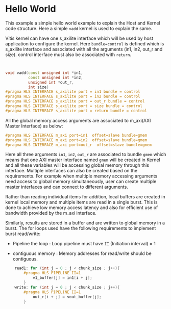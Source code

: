 Hello World
=============
This example a simple hello world example to explain the Host and Kernel code structure. Here a simple `vadd` kernel is used to explain the same.


Vitis kernel can have one s_axilite interface which will be used by host application to configure the kernel. Here `bundle=control` is defined which is s_axilite interface and associated with all the arguments (in1, in2, out_r and size). control interface must also be associated with `return`.

```c++


void vadd(const unsigned int *in1, 
          const unsigned int *in2, 
          unsigned int *out_r,     
          int size)                 
#pragma HLS INTERFACE s_axilite port = in1 bundle = control
#pragma HLS INTERFACE s_axilite port = in2 bundle = control
#pragma HLS INTERFACE s_axilite port = out_r bundle = control
#pragma HLS INTERFACE s_axilite port = size bundle = control
#pragma HLS INTERFACE s_axilite port = return bundle = control
```

All the global memory access arguments are associated to m_axi(AXI Master Interface) as below:
```c++
#pragma HLS INTERFACE m_axi port=in1  offset=slave bundle=gmem
#pragma HLS INTERFACE m_axi port=in2  offset=slave bundle=gmem
#pragma HLS INTERFACE m_axi port=out_r  offset=slave bundle=gmem
```

Here all three arguments `in1`, `in2`, `out_r` are associated to bundle `gmem` which means that one AXI master interface named `gmem` will be created in Kernel and all these variables will be accessing global memory through this interface. Multiple interfaces can also be created based on the requirements. For example when multiple memory accessing arguments need access to global memory simultaneously, user can create multiple master interfaces and can connect to different arguments.


Rather than reading individual items for addition, local buffers are created in kernel local memory and multiple items are read in a single burst. This is done to achieve low memory access latency and also for efficient use of bandwidth provided by the m_axi interface. 

Similarly, results are stored in a buffer and are written to global memory in a burst.
The for loops used have the following requirements to implement burst read/write:

- Pipeline the loop : Loop pipeline must have `II` (Initiation interval) = 1

- contiguous memory : Memory addresses for read/write should be contiguous.

```c++
    read1: for (int j = 0 ; j < chunk_size ; j++){
        #pragma HLS PIPELINE II=1
            v1_buffer[j] = in1[i + j];
        }
    write: for (int j = 0 ; j < chunk_size ; j++){
        #pragma HLS PIPELINE II=1
            out_r[i + j] = vout_buffer[j];
        }    
```
